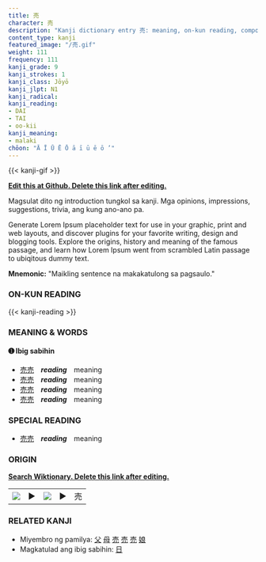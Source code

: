```yaml
---
title: 売
character: 売
description: "Kanji dictionary entry 売: meaning, on-kun reading, compounds, origin, related kanji"
content_type: kanji
featured_image: "/売.gif"
weight: 111
frequency: 111
kanji_grade: 9
kanji_strokes: 1
kanji_class: Jōyō
kanji_jlpt: N1
kanji_radical: 
kanji_reading: 
- DAI
- TAI
- oo-kii
kanji_meaning:
- malaki
chōon: "Ā Ī Ū Ē Ō ā ī ū ē ō ’"
---
```

[//]: # (Don't edit the line below. Kanji animated GIF code is automatically generated.)
{{< kanji-gif >}}

[//]: # (Edit below this line.)

**[Edit this at Github. Delete this link after editing.](https://github.com/tim0g/tim/tree/main/content/kanji/売/index.md)**

Magsulat dito ng introduction tungkol sa kanji. Mga opinions, impressions, suggestions, trivia, ang kung ano-ano pa.

Generate Lorem Ipsum placeholder text for use in your graphic, print and web layouts, and discover plugins for your favorite writing, design and blogging tools. Explore the origins, history and meaning of the famous passage, and learn how Lorem Ipsum went from scrambled Latin passage to ubiqitous dummy text.
 
**Mnemonic:** "Maikling sentence na makakatulong sa pagsaulo."

### ON-KUN READING

[//]: # (Don't edit the line below. ON-KUN READING code is automatically generated.)
{{< kanji-reading >}}

### MEANING & WORDS

#### ➊ **Ibig sabihin**
  - [売](../売)[売](../売)　***reading***　meaning
  - [売](../売)[売](../売)　***reading***　meaning
  - [売](../売)[売](../売)　***reading***　meaning
  - [売](../売)[売](../売)　***reading***　meaning

### SPECIAL READING
  - [売](../売)[売](../売)　***reading***　meaning

### ORIGIN

**[Search Wiktionary. Delete this link after editing.](https://wiktionary.org/wiki/売)**
<table class="kanji-table"><tr><td>
<img src="60px-売-bronze.svg.png">
</td><td>▶</td><td>
<img src="60px-売-oracle.svg.png">
</td><td>▶</td>
<td class="kanji-origin">売</td>
</tr></table>

### RELATED KANJI
- Miyembro ng pamilya: [父](../父) [母](../母) [売](../売) [売](../売) [売](../売) [娘](../娘)
- Magkatulad ang ibig sabihin: [日](../日)
